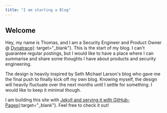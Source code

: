```yaml
---
title: "I am starting a Blog"
---
```


## Welcome

Hey, my name is Thomas, and I am a Security Engineer and Product Owner @ [Dynatrace](https://www.dynatrace.com/){:
target="_blank"}.
This is the start of my blog.
I can't guarantee regular postings, but I would like to have a place where I can summarise and share some thoughts I
have about products and security engineering.

The design is heavily inspired by Seth Michael Larson's blog who gave me the final push to finally kick off my own blog.
Knowing myself, the design will heavily fluctuate over the next months until I settle for something. I would like to
keep it minimal though.

I am building this site with [Jekyll and serving it with GitHub-Pages](https://github.com/RingoDev/ringodev.github.io){:target="_blank"}. Feel free to check it out!